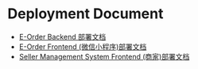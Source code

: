 # Deployment Document

- [E-Order Backend 部署文档](https://github.com/E-Order/Dashboard/blob/master/document/%E5%90%8E%E5%8F%B0%E9%83%A8%E7%BD%B2%E6%96%87%E6%A1%A3.md)
- [E-Order Frontend (微信小程序)部署文档]()
- [Seller Management System Frontend (商家)部署文档]()
